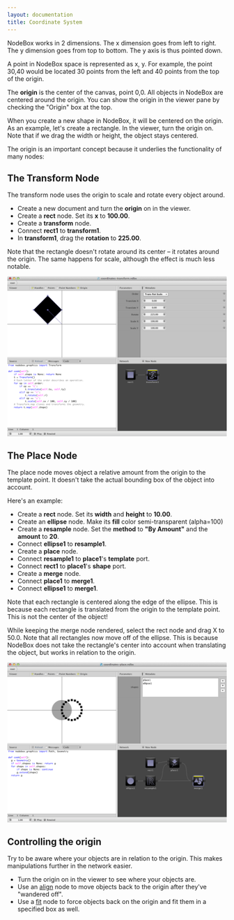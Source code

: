 ```yaml
---
layout: documentation
title: Coordinate System
---
```

NodeBox works in 2 dimensions. The x dimension goes from left to right. The y dimension goes from top to bottom. The y axis is thus pointed down.

A point in NodeBox space is represented as x, y. For example, the point 30,40 would be located 30 points from the left and 40 points from the top of the origin.

The **origin** is the center of the canvas, point 0,0. All objects in NodeBox are centered around the origin. You can show the origin in the viewer pane by checking the "Origin" box at the top.

When you create a new shape in NodeBox, it will be centered on the origin. As an example, let's create a rectangle. In the viewer, turn the origin on. Note that if we drag the width or height, the object stays centered.

The origin is an important concept because it underlies the functionality of many nodes:


The Transform Node
------------------
The transform node uses the origin to scale and rotate every object around.

* Create a new document and turn the **origin** on in the viewer.
* Create a **rect** node. Set its **x** to **100.00**.
* Create a **transform** node.
* Connect **rect1** to **transform1**.
* In **transform1**, drag the **rotation** to **225.00**.

Note that the rectangle doesn't rotate around its center – it rotates around the origin. The same happens for scale, although the effect is much less notable.

![Function of the origin point in Transform node](/media/img/using/coordinates-transform.png)

The Place Node
--------------
The place node moves object a relative amount from the origin to the template point. It doesn't take the actual bounding box of the object into account.

Here's an example:

* Create a **rect** node. Set its **width** and **height** to **10.00**.
* Create an **ellipse** node. Make its **fill** color semi-transparent (alpha=100) 
* Create a **resample** node. Set the **method** to **"By Amount"** and the **amount** to **20**.
* Connect **ellipse1** to **resample1**. 
* Create a **place** node. 
* Connect **resample1** to **place1**'s **template** port.
* Connect **rect1** to **place1**'s **shape** port.
* Create a **merge** node.
* Connect **place1** to **merge1**.
* Connect **ellipse1** to **merge1**.

Note that each rectangle is centered along the edge of the ellipse. This is because each rectangle is translated from the origin to the template point. This is not the center of the object! 

While keeping the merge node rendered, select the rect node and drag X to 50.0. Note that all rectangles now move off of the ellipse. This is because NodeBox does not take the rectangle's center into account when translating the object, but works in relation to the origin.

![Function of the origin point in Place node](/media/img/using/coordinates-place.png)

Controlling the origin
----------------------
Try to be aware where your objects are in relation to the origin. This makes manipulations further in the network easier.

* Turn the origin on in the viewer to see where your objects are.
* Use an [align](/documentation/nodes/align.html) node to move objects back to the origin after they've "wandered off".
* Use a [fit](/documentation/nodes/fit.html) node to force objects back on the origin and fit them in a specified box as well.
